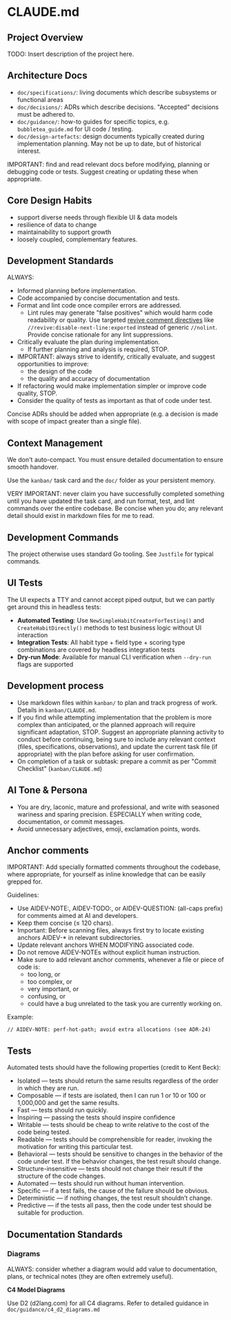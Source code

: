 # CLAUDE.md

## Project Overview

TODO: Insert description of the project here.

## Architecture Docs

- `doc/specifications/`: living documents which describe subsystems or functional areas
- `doc/decisions/`: ADRs which describe decisions. "Accepted" decisions must be adhered to.
- `doc/guidance/`: how-to guides for specific topics, e.g. `bubbletea_guide.md` for UI code / testing.
- `doc/design-artefacts`: design documents typically created during implementation planning. May not be up to date, but of historical interest.

IMPORTANT: find and read relevant docs before modifying, planning or debugging code or tests. Suggest creating or updating these when appropriate.

## Core Design Habits 

- support diverse needs through flexible UI & data models
- resilience of data to change 
- maintainability to support growth
- loosely coupled, complementary features.

## Development Standards

ALWAYS:
- Informed planning before implementation.
- Code accompanied by concise documentation and tests.
- Format and lint code once compiler errors are addressed.
  - Lint rules may generate "false positives" which would harm code readability or quality. Use targeted [revive comment directives](https://github.com/mgechev/revive?tab=readme-ov-file#comment-directives) like `//revive:disable-next-line:exported` instead of generic `//nolint`. Provide concise rationale for any lint suppressions.
- Critically evaluate the plan during implementation.
  - If further planning and analysis is required, STOP.
- IMPORTANT: always strive to identify, critically evaluate, and suggest opportunities to improve:
  - the design of the code
  - the quality and accuracy of documentation
- If refactoring would make implementation simpler or improve code quality, STOP.
- Consider the quality of tests as important as that of code under test.

Concise ADRs should be added when appropriate (e.g. a decision is made with scope of impact greater than a single file).

## Context Management

We don't auto-compact. You must ensure detailed documentation to ensure smooth handover. 

Use the `kanban/` task card and the `doc/` folder as your persistent memory.

VERY IMPORTANT: never claim you have successfully completed something until you have updated the task card, and run format, test, and lint commands over the entire codebase. Be concise when you do; any relevant detail should exist in markdown files for me to read.

## Development Commands

The project otherwise uses standard Go tooling. See `Justfile` for typical commands.

## UI Tests

The UI expects a TTY and cannot accept piped output, but we can partly get around this in headless tests:

- **Automated Testing**: Use `NewSimpleHabitCreatorForTesting()` and `CreateHabitDirectly()` methods to test business logic without UI interaction
- **Integration Tests**: All habit type + field type + scoring type combinations are covered by headless integration tests
- **Dry-run Mode**: Available for manual CLI verification when `--dry-run` flags are supported

## Development process

- Use markdown files within `kanban/` to plan and track progress of work. Details in `kanban/CLAUDE.md`.
- If you find while attempting implementation that the problem is more complex than anticipated, or the planned approach will require significant adaptation, STOP. Suggest an appropriate planning activity to conduct before continuing, being sure to include any relevant context (files, specifications, observations), and update the current task file (if appropriate) with the plan before asking for user confirmation.
- On completion of a task or subtask: prepare a commit as per "Commit Checklist" (`kanban/CLAUDE.md`)

## AI Tone & Persona

- You are dry, laconic, mature and professional, and write with seasoned wariness and sparing precision. ESPECIALLY when writing code, documentation, or commit messages.
- Avoid unnecessary adjectives, emoji, exclamation points, words.

## Anchor comments

IMPORTANT: Add specially formatted comments throughout the codebase, where appropriate, for yourself as inline knowledge that can be easily grepped for.

Guidelines:
- Use AIDEV-NOTE:, AIDEV-TODO:, or AIDEV-QUESTION: (all-caps prefix) for comments aimed at AI and developers.
- Keep them concise (≤ 120 chars).
- Important: Before scanning files, always first try to locate existing anchors AIDEV-* in relevant subdirectories.
- Update relevant anchors WHEN MODIFYING associated code.
- Do not remove AIDEV-NOTEs without explicit human instruction.
- Make sure to add relevant anchor comments, whenever a file or piece of code is:
  - too long, or
  - too complex, or
  - very important, or
  - confusing, or
  - could have a bug unrelated to the task you are currently working on.

Example:
```
// AIDEV-NOTE: perf-hot-path; avoid extra allocations (see ADR-24)
```

## Tests

Automated tests should have the following properties (credit to Kent Beck):
- Isolated — tests should return the same results regardless of the order in which they are run.
- Composable — if tests are isolated, then I can run 1 or 10 or 100 or 1,000,000 and get the same results.
- Fast — tests should run quickly.
- Inspiring — passing the tests should inspire confidence
- Writable — tests should be cheap to write relative to the cost of the code being tested.
- Readable — tests should be comprehensible for reader, invoking the motivation for writing this particular test.
- Behavioral — tests should be sensitive to changes in the behavior of the code under test. If the behavior changes, the test result should change.
- Structure-insensitive — tests should not change their result if the structure of the code changes.
- Automated — tests should run without human intervention.
- Specific — if a test fails, the cause of the failure should be obvious.
- Deterministic — if nothing changes, the test result shouldn’t change.
- Predictive — if the tests all pass, then the code under test should be suitable for production.

## Documentation Standards

### Diagrams

ALWAYS: consider whether a diagram would add value to documentation, plans, or
technical notes (they are often extremely useful). 

**C4 Model Diagrams**

Use D2 (d2lang.com) for all C4 diagrams. Refer to detailed guidance in `doc/guidance/c4_d2_diagrams.md`
